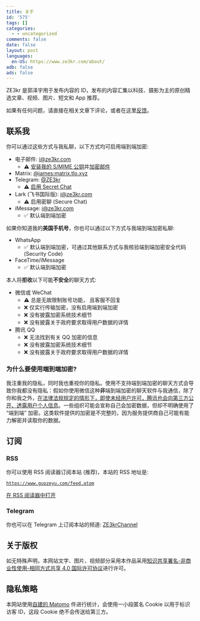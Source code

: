 ```yaml
---
title: 关于
id: '575'
tags: []
categories:
  - - uncategorized
comments: false
date: false
layout: post
languages:
  en-US: https://www.ze3kr.com/about/
adb: false
ads: false
---
```


ZE3kr 是郭泽宇用于发布内容的 ID，发布的内容汇集以科技、摄影为主的原创精选文章、视频、图片、短文和 App 推荐。

如果有任何问题，请直接在相关文章下评论，或者在这里[反馈](https://github.com/ZE3kr/guozeyu.com/issues)。

## 联系我

你可以通过这些方式与我私聊，以下方式均可启用端到端加密:

+ 电子邮件: [i@ze3kr.com](mailto:i@ze3kr.com)
  + ⚠️ [安装我的 S/MIME 公钥](/files/ze3kr.pem)并[加密邮件](https://support.apple.com/zh-cn/HT202345)
+ Matrix: [@james:matrix.tlo.xyz](https://matrix.to/#/@james:matrix.tlo.xyz)
+ Telegram: [@ZE3kr](https://t.me/ZE3kr)
  + ⚠️ [启用 Secret Chat](https://telegram.org/faq#q-how-do-i-start-a-secret-chat)
+ Lark (飞书国际版): [i@ze3kr.com](https://www.larksuite.com/invitation/page/add_contact/?token=673u335b-b1bf-4127-8e78-1454bba2d9ft&unique_id=RIO3vNiUEPfCQyzQk3p9LA==)
  + ⚠️ 启用密聊 (Secure Chat)
+ iMessage: [i@ze3kr.com](imessage://i@ze3kr.com)
  + ✅ 默认端到端加密

如果你知道我的<strong>美国手机号</strong>，你也可以通过以下方式与我端到端加密私聊:

+ WhatsApp
  + ✅ 默认端到端加密，可通过其他联系方式与我核验端到端加密安全代码 (Security Code)
+ FaceTime/iMessage
  + ✅ 默认端到端加密

本人将<strong>拒收</strong>以下可能<strong>不安全</strong>的聊天方式:

+ 微信或 WeChat
  + ⚠️ 总是无故限制账号功能， 且客服不回复
  + ❌ 仅实行传输加密，没有启用端到端加密
  + ❌ 没有披露加密系统技术细节
  + ❌ 没有披露关于政府要求取得用户数据的详情
+ 腾讯 QQ
  + ❌ 无法找到有关 QQ 加密的信息
  + ❌ 没有披露加密系统技术细节
  + ❌ 没有披露关于政府要求取得用户数据的详情

### 为什么要使用端到端加密?

我注重我的隐私，同时我也重视你的隐私。使用不支持端到端加密的聊天方式会导致你我都没有隐私：假如你使用微信这种<strong>非</strong>端到端加密的聊天软件与我通信，除了你和我之外，[在法律法规规定的情形下，即使未经用户许可，腾讯也会向第三方公开、透露用户个人信息](https://weixin.qq.com/agreement?lang=zh_CN#%E5%85%AD%E3%80%81%E7%94%A8%E6%88%B7%E4%B8%AA%E4%BA%BA%E4%BF%A1%E6%81%AF%E4%BF%9D%E6%8A%A4)。一些组织可能会宣称自己会加密数据，但却不明确使用了 “端到端” 加密。这类软件提供的加密是不完整的，因为服务提供商自己可能有能力解密并读取你的数据。

## 订阅

### RSS

你可以使用 RSS 阅读器订阅本站 (推荐)，本站的 RSS 地址是:

[`https://www.guozeyu.com/feed.atom`](https://www.guozeyu.com/feed.atom)

[在 RSS 阅读器中打开](feed://www.guozeyu.com/feed.atom)

### Telegram

你也可以在 Telegram 上订阅本站的频道: [ZE3krChannel](https://t.me/ZE3krChannel)

## 关于版权

如无特殊声明，本网站文字、图片、视频部分采用本作品采用[知识共享署名-非商业性使用-相同方式共享 4.0 国际许可协议](https://creativecommons.org/licenses/by-nc-sa/4.0/)进行许可。

## 隐私策略

本网站使用[自建的 Matomo](https://www.guozeyu.com/2016/01/piwik-wordpress/) 件进行统计，会使用一小段匿名 Cookie 以用于标识访客 ID，这段 Cookie 绝不会传送给第三方。
